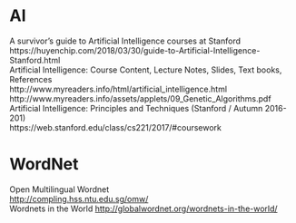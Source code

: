 # AI
<div>
A survivor’s guide to Artificial Intelligence courses at Stanford <br>
https://huyenchip.com/2018/03/30/guide-to-Artificial-Intelligence-Stanford.html <br>
Artificial   Intelligence: Course Content, Lecture Notes, Slides, Text books, References <br>
http://www.myreaders.info/html/artificial_intelligence.html <br>
http://www.myreaders.info/assets/applets/09_Genetic_Algorithms.pdf <br>
Artificial Intelligence: Principles and Techniques (Stanford / Autumn 2016-201) <br>
https://web.stanford.edu/class/cs221/2017/#coursework <br>

# WordNet
Open Multilingual Wordnet <br>
http://compling.hss.ntu.edu.sg/omw/ <br>
Wordnets in the World
http://globalwordnet.org/wordnets-in-the-world/
</div>
